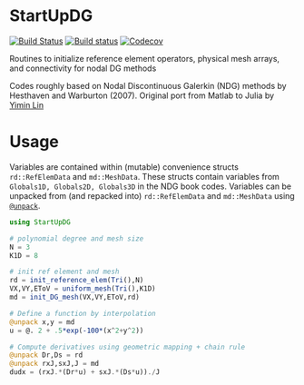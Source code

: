 # StartUpDG
[![Build Status](https://ci.appveyor.com/api/projects/status/github/jlchan/StartUpDG.jl?svg=true)](https://ci.appveyor.com/project/jlchan/StartUpDG-jl)
[![Build status](https://github.com/jlchan/StartUpDG.jl/workflows/CI/badge.svg)](https://github.com/jlchan/StartUpDG.jl/actions)
[![Codecov](https://codecov.io/gh/jlchan/StartUpDG.jl/branch/master/graph/badge.svg)](https://codecov.io/gh/jlchan/StartUpDG.jl)

Routines to initialize reference element operators, physical mesh arrays, and connectivity for nodal DG methods

Codes roughly based on Nodal Discontinuous Galerkin (NDG) methods by Hesthaven and Warburton (2007). Original port from Matlab to Julia by [Yimin Lin](https://github.com/yiminllin)

# Usage

Variables are contained within (mutable) convenience structs `rd::RefElemData` and `md::MeshData`. These structs contain variables from `Globals1D, Globals2D, Globals3D` in the NDG book codes. Variables can be unpacked from (and repacked into) `rd::RefElemData` and `md::MeshData` using [`@unpack`](https://github.com/mauro3/UnPack.jl).

```julia
using StartUpDG

# polynomial degree and mesh size
N = 3
K1D = 8

# init ref element and mesh
rd = init_reference_elem(Tri(),N)
VX,VY,EToV = uniform_mesh(Tri(),K1D)
md = init_DG_mesh(VX,VY,EToV,rd)

# Define a function by interpolation
@unpack x,y = md
u = @. 2 + .5*exp(-100*(x^2+y^2))

# Compute derivatives using geometric mapping + chain rule
@unpack Dr,Ds = rd
@unpack rxJ,sxJ,J = md
dudx = (rxJ.*(Dr*u) + sxJ.*(Ds*u))./J
```
